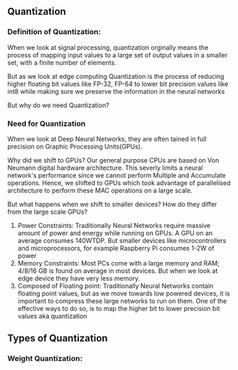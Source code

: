 ## Quantization



### Definition of Quantization:

When we look at signal processing, quantization orginally means the process of mapping input values to a large set of output values in a smaller set, with a finite number of elements. 

But as we look at edge computing Quantization is the process of reducing higher floating bit values like FP-32, FP-64 to lower bit precision values like int8 while making sure we preserve the information in the neural  networks



But why do we need Quantization?



### Need for Quantization



When we look at Deep Neural Networks, they are often tained in full precision on Graphic Processing Units(GPUs). 

Why did we shift to GPUs? Our general purpose CPUs are based on Von Neumann digital hardware architecture. This severly limits a neural network's performance since we cannot perform Multiple and Accumulate operations. Hence, we shifted to GPUs which took advantage of parallelised architecture to perform these MAC operations on a large scale.

But what happens when we shift to smaller devices? How do they differ from the large scale GPUs?

1. Power Constraints: Traditionally Neural Networks require massive amount of power and energy while running on GPUs. A GPU on an average consumes 140WTDP. But smaller devices like microcontrollers and microprocessors, for example Raspberry Pi consumes 1-2W of power
2. Memory Constraints: Most PCs come with a large memory and RAM; 4/8/16 GB is found on average in most devices. But when we look at edge device they have very less memory. 
3. Composed of Floating point: Traditionally Neural Networks contain floating point values, but as we move towards low powered devices, it is important to compress these large networks to run on them. One of the effective ways to do so, is to map the higher bit to lower precision bit values aka quantization



## Types of Quantization



### Weight Quantization:





